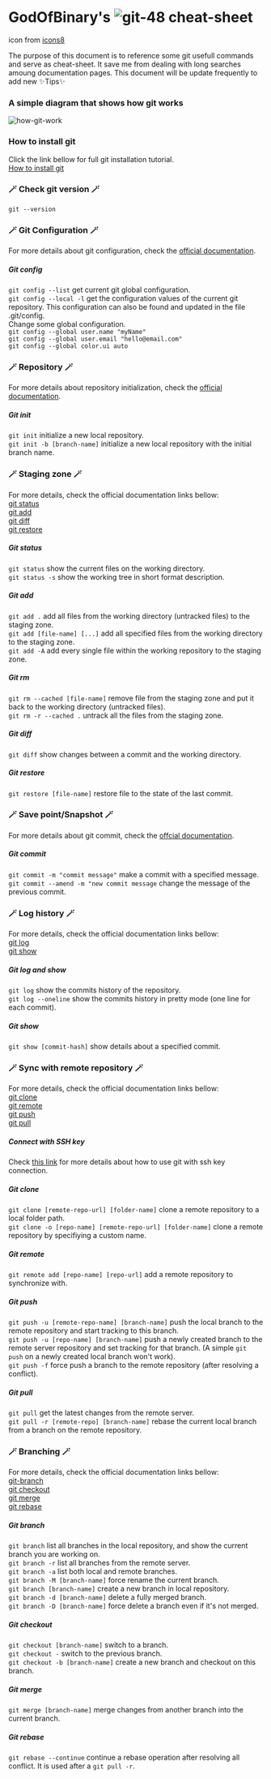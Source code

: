 # GodOfBinary's ![git-48](https://user-images.githubusercontent.com/9167445/187039273-6d5474fb-f00e-4ed5-bf89-59f95cf269ce.png) cheat-sheet 

icon from [icons8](https://icons8.fr)

The purpose of this document is to reference some git usefull commands and serve as cheat-sheet. 
It save me from dealing with long searches amoung documentation pages.
This document will be update frequently to add new ✨Tips✨

### A simple diagram that shows how git works
![how-git-work](https://user-images.githubusercontent.com/9167445/187041457-f2824f67-59a0-4407-9d2c-aacc8ae3028d.png)

### How to install git
Click the link bellow for full git installation tutorial.  
[How to install git](https://github.com/git-guides/install-git)

### 🪄 Check git version 🪄
`git --version`

### 🪄 Git Configuration 🪄
For more details about git configuration, check the [official documentation](https://git-scm.com/docs/git-config).

##### Git config
`git config --list` get current git global configuration.  
`git config --local -l` get the configuration values of the current git repository.  This configuration can also be found and updated in the file .git/config.  
Change some global configuration.  
`git config --global user.name "myName"`  
`git config --global user.email "hello@email.com"`  
`git config --global color.ui auto`  

### 🪄 Repository 🪄
For more details about repository initialization, check the [official documentation](https://git-scm.com/docs/git-init).

##### Git init
`git init` initialize a new local repository.  
`git init -b [branch-name]` initialize a new local repository with the initial branch name.  

### 🪄 Staging zone 🪄
For more details, check the official documentation links bellow:  
[git status](https://git-scm.com/docs/git-status)  
[git add](https://git-scm.com/docs/git-add)  
[git diff](https://git-scm.com/docs/git-diff)  
[git restore](https://git-scm.com/docs/git-restore)  

##### Git status
`git status` show the current files on the working directory.  
`git status -s` show the working tree in short format description.  

##### Git add
`git add .` add all files from the working directory (untracked files) to the staging zone.  
`git add [file-name] [...]` add all specified files from the working directory to the staging zone.  
`git add -A` add every single file within the working repository to the staging zone.  

##### Git rm
`git rm --cached [file-name]` remove file from the staging zone and put it back to the working directory (untracked files).  
`git rm -r --cached .` untrack all the files from the staging zone.  

##### Git diff
`git diff` show changes between a commit and the working directory.  

##### Git restore
`git restore [file-name]` restore file to the state of the last commit.  

### 🪄 Save point/Snapshot 🪄
For more details about git commit, check the [offcial documentation](https://git-scm.com/docs/git-commit).

##### Git commit
`git commit -m "commit message"` make a commit with a specified message.  
`git commit --amend -m "new commit message` change the message of the previous commit.  

### 🪄 Log history 🪄
For more details, check the official documentation links bellow:  
[git log](https://git-scm.com/docs/git-log)  
[git show](https://git-scm.com/docs/git-show)  

##### Git log and show
`git log` show the commits history of the repository.  
`git log --oneline` show the commits history in pretty mode (one line for each commit).  

##### Git show
`git show [commit-hash]` show details about a specified commit.  

### 🪄 Sync with remote repository 🪄
For more details, check the official documentation links bellow:  
[git clone](https://git-scm.com/docs/git-clone)  
[git remote](https://git-scm.com/docs/git-remote)  
[git push](https://git-scm.com/docs/git-push)  
[git pull](https://git-scm.com/docs/git-pull)  

##### Connect with SSH key
Check [this link](https://docs.github.com/en/authentication/connecting-to-github-with-ssh/generating-a-new-ssh-key-and-adding-it-to-the-ssh-agent) for more details about how to use git with ssh key connection.  

##### Git clone
`git clone [remote-repo-url] [folder-name]` clone a remote repository to a local folder path.  
`git clone -o [repo-name] [remote-repo-url] [folder-name]` clone a remote repository by specifiying a custom name.  

##### Git remote
`git remote add [repo-name] [repo-url]` add a remote repository to synchronize with.

##### Git push
`git push -u [remote-repo-name] [branch-name]` push the local branch to the remote repository and start tracking to this branch.  
`git push -u [repo-name] [branch-name]` push a newly created branch to the remote server repository and set tracking for that branch. (A simple `git push` on a newly created local branch won't work).  
`git push -f` force push a branch to the remote repository (after resolving a conflict).  

##### Git pull
`git pull` get the latest changes from the remote server.  
`git pull -r [remote-repo] [branch-name]` rebase the current local branch from a branch on the remote repository.  

### 🪄 Branching 🪄
For more details, check the official documentation links bellow:  
[git-branch](https://git-scm.com/docs/git-branch)  
[git checkout](https://git-scm.com/docs/git-checkout)  
[git merge](https://git-scm.com/docs/git-merge)  
[git rebase](https://git-scm.com/docs/git-rebase)

##### Git branch
`git branch` list all branches in the local repository, and show the current branch you are working on.   
`git branch -r` list all branches from the remote server.   
`git branch -a` list both local and remote branches.  
`git branch -M [branch-name]` force rename the current branch.  
`git branch [branch-name]` create a new branch in local repository.  
`git branch -d [branch-name]` delete a fully merged branch.  
`git branch -D [branch-name]` force delete a branch even if it's not merged.

##### Git checkout
`git checkout [branch-name]` switch to a branch.  
`git checkout -` switch to the previous branch.  
`git checkout -b [branch-name]` create a new branch and checkout on this branch. 

##### Git merge
`git merge [branch-name]` merge changes from another branch into the current branch.  
##### Git rebase
`git rebase --continue` continue a rebase operation after resolving all conflict. It is used after a `git pull -r`.  


